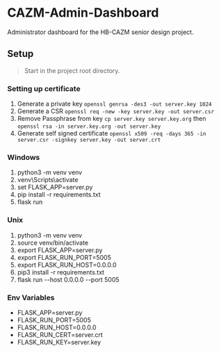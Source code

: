 # CAZM-Admin-Dashboard
Administrator dashboard for the HB-CAZM senior design project.

## Setup

> Start in the project root directory.

### Setting up certificate

1. Generate a private key `openssl genrsa -des3 -out server.key 1024`
2. Generate a CSR `openssl req -new -key server.key -out server.csr`
3. Remove Passphrase from key `cp server.key server.key.org` then `openssl rsa -in server.key.org -out server.key`
4. Generate self signed certificate `openssl x509 -req -days 365 -in server.csr -signkey server.key -out server.crt`

### Windows

1. python3 -m venv venv
2. venv\Scripts\activate
3. set FLASK_APP=server.py
4. pip install -r requirements.txt
5. flask run

### Unix

1. python3 -m venv venv
2. source venv/bin/activate
3. export FLASK_APP=server.py
4. export FLASK_RUN_PORT=5005
5. export FLASK_RUN_HOST=0.0.0.0
6. pip3 install -r requirements.txt
7. flask run --host 0.0.0.0 --port 5005

### Env Variables

- FLASK_APP=server.py
- FLASK_RUN_PORT=5005
- FLASK_RUN_HOST=0.0.0.0
- FLASK_RUN_CERT=server.crt
- FLASK_RUN_KEY=server.key